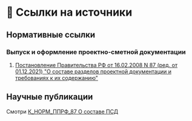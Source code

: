 # 🔗 Ссылки на источники

## Нормативные ссылки

### Выпуск и оформление проектно-сметной документации
[К_НОРМ_ППРФ_87 О составе ПСД]: http://government.ru/docs/all/63014/ "Постановление"

1. [Постановление Правительства РФ от 16.02.2008 N 87 (ред. от 01.12.2021) "О составе разделов проектной документации и требованиях к их содержанию"](http://government.ru/docs/all/63014/)

## Научные публикации
Смотри [К_НОРМ_ППРФ_87 О составе ПСД]
